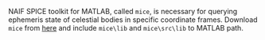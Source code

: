 NAIF SPICE toolkit for MATLAB, called `mice`, is necessary for querying ephemeris state of celestial bodies in specific coordinate frames.
Download `mice` from [here](https://naif.jpl.nasa.gov/naif/toolkit_MATLAB.html) and include `mice\lib` and `mice\src\lib` to MATLAB path.
